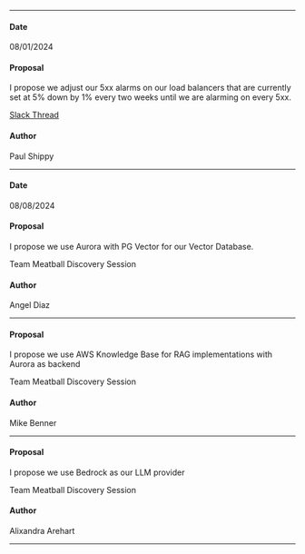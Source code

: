 ***
#### Date
08/01/2024

#### Proposal
I propose we adjust our 5xx alarms on our load balancers that are currently set at 5% down by 1% every two weeks until we are alarming on every 5xx.

[Slack Thread](https://flipswitch.slack.com/archives/C02GC9LSTFT/p1722529073764259)

#### Author
Paul Shippy
***

#### Date
08/08/2024

#### Proposal
I propose we use Aurora with PG Vector for our Vector Database.

Team Meatball Discovery Session

#### Author
Angel Diaz
***

#### Proposal
I propose we use AWS Knowledge Base for RAG implementations with Aurora as backend

Team Meatball Discovery Session

#### Author
Mike Benner
***

#### Proposal
I propose we use Bedrock as our LLM provider

Team Meatball Discovery Session

#### Author
Alixandra Arehart
***
